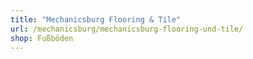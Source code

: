 ```yaml
---
title: "Mechanicsburg Flooring & Tile"
url: /mechanicsburg/mechanicsburg-flooring-und-tile/
shop: Fußböden
---
```

